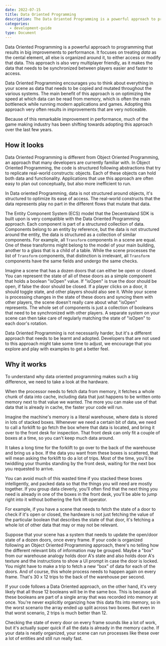 ```yaml
---
date: 2022-07-15
title: Data Oriented Programming
description: The Data Oriented Programming is a powerful approach to programming gets the most out of performance.
categories:
  - development-guide
type: Document
---
```



Data Oriented Programming is a powerful approach to programming that results in big improvements to performance. It focuses on treating _data_ as the cental element, all else is organized around it, to either access or modify that data. This approach is also very multiplayer friendly, as it makes the data that needs to be synchronized between players easier and faster to access.

Data Oriented Programming encourages you to think about everything in your scene as data that needs to be copied and mutated throughout the various systems. The main benefit of this approach is on optimizing the speed at which data can be read from memory, which is often the main bottleneck while running modern applications and games. Adopting this approach very often results in improvements that are very noticeable.

Because of this remarkable improvement in performance, much of the game making industry has been shifting towards adopting this approach over the last few years.

## How it looks

Data Oriented Programming is different from Object Oriented Programming, an approach that many developers are currently familiar with. In Object Oriented Programming, the code is structured following abstractions that try to replicate real-world constructs: objects. Each of these objects can hold both data and functionality. Applications that use this approach are often easy to plan out conceptually, but also more inefficient to run.

In Data oriented Programming, data is not structured around objects, it's structured to optimize its ease of access. The real-world constructs that the data represents play no part in the different flows that mutate that data.

The Entity Component System (ECS) model that the Decentraland SDK is built upon is very compatible with the Data Oriented Programming approach. Each component is part of a structured collection of data. Components belong to an entity by reference, but the data is not structured around the entity, the data is structured as a collection of similar components. For example, all `Transform` components in a scene are equal. One of these transforms might belong to the model of your main building, another to a glass that is a child of a table. While the scene processes the list of `Transform` components, that distinction is irrelevant, all `Transform` components have the same fields and undergo the same checks.

Imagine a scene that has a dozen doors that can either be open or closed. You can represent the state of all of these doors as a simple component that holds a boolean "isOpen" value. If "isOpen" is true the door should be open, if false the door should be closed. If a player clicks on a door, it should toggle state, and other players should also see it. While your scene is processing changes in the state of these doors and syncing them with other players, the scene doesn't really care about what "isOpen" represents. The whole set of components is just a collection of booleans that need to be synchronized with other players. A separate system on your scene can then take care of regularly matching the state of "isOpen" to each door's rotation.


Data Oriented Programming is not necessarily harder, but it's a different approach that needs to be learnt and adopted. Developers that are not used to this approach might take some time to adjust, we encourage that you explore and play with examples to get a better feel.

## Why it works

To understand why data oriented programming makes such a big difference, we need to take a look at the hardware.

When the processor needs to fetch data from memory, it fetches a whole chunk of data into cache, including data that just happens to be written onto memory next to that value we wanted. The more you can make use of that data that is already in cache, the faster your code will run.

Imagine the machine's memory is a literal warehouse, where data is stored in lots of stacked boxes. Whenever we need a certain bit of data, we need to call a forklift to go fetch the box where that data is located, and bring it over to the front desk for inspection. That front desk can only fit a couple of boxes at a time, so you can't keep much data around.

It takes a long time for the forklift to go over to the back of the warehouse and bring us a box. If the data you want from these boxes is scattered, that will mean asking the forklift to do a lot of trips. Most of the time, you'll be twiddling your thumbs standing by the front desk, waiting for the next box you requested to arrive.

You can avoid much of this wasted time if you stacked these boxes intelligently, and packed data so that the things you will need are mostly together. If you group data cleverly, you'll often find that the next thing you need is already in one of the boxes in the front desk, you'll be able to jump right into it without bothering the fork lift operator.


For example, if you have a scene that needs to fetch the state of a door to check if it's open or closed, the hardware is not just fetching the value of the particular boolean that describes the state of that door, it's fetching a whole lot of other data that may or may not be relevant.

Suppose that your scene has a system that needs to update the open/door state of a dozen doors, once every frame. If your code is organized following an Object Oriented Programming approach, there's no telling how the different relevant bits of information may be grouped. Maybe a "box" from our warehouse analogy holds door A's state and also holds door A's texture and the instructions to show a UI prompt in case the door is locked. You might have to make a trip to fetch a new "box" of data for each of the doors. And of course, this whole process needs to happen again on every frame. That's 30 x 12 trips to the back of the warehouse per second.

If your code follows a Data Oriented approach, on the other hand, it's very likely that all those 12 booleans will be in the same box. This is because all these booleans are part of a single array that was recorded into memory at once. You're never explicitly organizing how this data fits into memory, so in the worst scenario the array ended up split across two boxes. But even in that worst scenario, 2 trips is much better than 12.

Checking the state of every door on every frame sounds like a lot of work, but it's actually super quick if all the data is already in the memory cache. If your data is neatly organized, your scene can run processes like these over a lot of entities and still run really fast.

